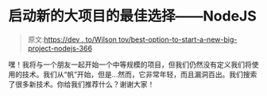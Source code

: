 # 启动新的大项目的最佳选择——NodeJS

> 原文:[https://dev . to/Wilson tov/best-option-to-start-a-new-big-project-nodejs-366](https://dev.to/wilsontov/best-option-to-start-a-new-big-project---nodejs-366)

嘿！我将与一个朋友一起开始一个中等规模的项目，但我们仍然没有定义我们将使用的技术。我们从“帆”开始，但是...然而，它非常年轻，而且漏洞百出。我们搜索了很多新技术。你给我们推荐什么？谢谢大家！